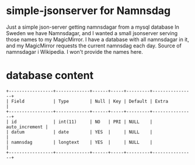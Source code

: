 # simple-jsonserver for Namnsdag
Just a simple json-server getting namnsdagar from a mysql database
In Sweden we have Namnsdagar, and I wanted a small jsonserver serving those names to my MagicMirror.
I have a database with all namnsdagar in it, and my MagicMirror requests the current namnsdag each day.
Source of namnsdagar i Wikipedia. I won't provide the names here.
# database content
```
+-----------------+-------------+------+-----+---------+----------------+
| Field           | Type        | Null | Key | Default | Extra          |
+-----------------+-------------+------+-----+---------+----------------+
| id              | int(11)     | NO   | PRI | NULL    | auto_increment |
| datum           | date        | YES  |     | NULL    |                |
| namnsdag        | longtext    | YES  |     | NULL    |                |
+-----------------+-------------+------+-----+---------+----------------+
```
